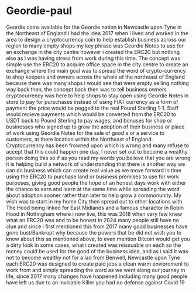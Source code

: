 # Geordie-paul
Geordie coins available for the Geordie nation in Newcastle upon Tyne in the Northeast of England I had the idea 2017 when i lived and worked in the area to design a cryptocurrency coin to help establish business across our region to many empty shops my key phrase was Geordie Notes to use for an exchange in the city centre however i created the ERC20 but nothing else as i was having stress from work during this time.
The concept was simple use the ERC20 to acquire office space in the city centre to create an exchange where the main goal was to spread the word of crypto-currency to shop keepers and owners across the whole of the northeast of England because there was many shops i would see that were empty selling nothing way back then, the concept back then was to tell business owners cryptocurrency was here to help shops to stay open using Geordie Notes in store to pay for purschases instead of using FIAT currency as a form of payment the price would be pegged to the real Pound Sterling 1-1.
Staff would recieve payments which would be converted from the ERC20 to USDT back to Pound Sterling to pay wages, and bonuses for shop or businesses who signed up to grow the adoption of their business or place of work using Geordie Notes for the sale of good's or a service to customers, at there location within the Northeast of England.
Cryptocurrency has been frowned upon which is wrong and many refuse to accept that this could happen one day, I never set out to become a wealthy person doing this so if as you read my words you believe that you are wrong it is helping build a network of understanding that there is another way we can do business which can create real value as we move forward in time using the ERC20 to purchase land or business premises to use for work purposes, giving good people the hope of an honest days work with either the chance to earn and learn at the same time while spreading the word about adoption sooner rather than later to help grow a commonunity.
My wish was to start in my home City then spread out to other locations with The Hood being linked for East Midlands and a famous charactor in Robin Hood in Nottingham where i now live, this was 2018 when very few knew what an ERC20 was and to be honest in 2024 many people still have no clue and since i first mentioned this from 2017 many good businesses have gone bust/Bankrupt why because the  powers that be did not wish you to know about this as mentioned above, to even mention Bitcoin would get you a dirty look in some cases, what i created was reissuable on each so the money could be used for the good of the business idea, and as i said it was not to become wealthy not for a lad from Benwell, Newcastle upon Tyne each ERC20 was designed to create paid jobs a clean warm envioroment to work from and simply spreading the word as we went along our journey in life, since 2017 many changes have happened including many good people have left us due to an invisable Killer you had no defense against Covid 19 

